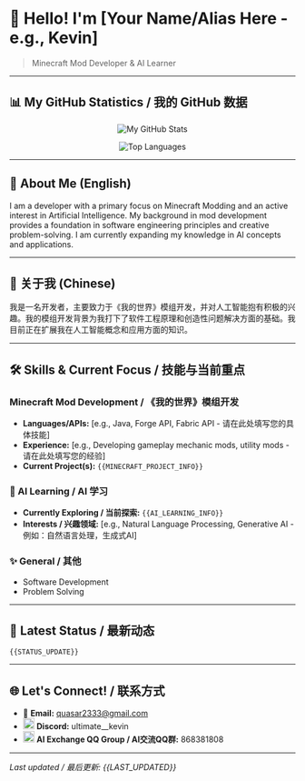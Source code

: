 <!-- Optional: A banner image or a prominent personal logo could go here -->
<!-- ![Banner](./path/to/your/banner.png) -->

# 👋 Hello! I'm [Your Name/Alias Here - e.g., Kevin]

> Minecraft Mod Developer & AI Learner

---

## 📊 My GitHub Statistics / 我的 GitHub 数据

<!-- Replace YOUR_GITHUB_USERNAME with your actual GitHub username -->
<p align="center">
  <img src="https://github-readme-stats.vercel.app/api?username=quasar2333&show_icons=true&theme=tokyonight&count_private=true&hide_border=true" alt="My GitHub Stats" />
</p>
<p align="center">
  <img src="https://github-readme-stats.vercel.app/api/top-langs/?username=quasar2333&layout=compact&theme=tokyonight&langs_count=10&hide_border=true" alt="Top Languages" />
</p>

<!-- Optional: Pinned Repositories. Uncomment and replace USERNAME and REPO_NAME for each.
<p align="center">
  <img src="https://github-readme-stats.vercel.app/api/pin/?username=YOUR_GITHUB_USERNAME&repo=YOUR_REPO_NAME_1&theme=tokyonight" alt="Pinned Repo 1"/>
  <img src="https://github-readme-stats.vercel.app/api/pin/?username=YOUR_GITHUB_USERNAME&repo=YOUR_REPO_NAME_2&theme=tokyonight" alt="Pinned Repo 2"/>
</p>
-->

---

## 🚀 About Me (English)

I am a developer with a primary focus on Minecraft Modding and an active interest in Artificial Intelligence. My background in mod development provides a foundation in software engineering principles and creative problem-solving. I am currently expanding my knowledge in AI concepts and applications.

---

## 🚀 关于我 (Chinese)

我是一名开发者，主要致力于《我的世界》模组开发，并对人工智能抱有积极的兴趣。我的模组开发背景为我打下了软件工程原理和创造性问题解决方面的基础。我目前正在扩展我在人工智能概念和应用方面的知识。

---

## 🛠️ Skills & Current Focus / 技能与当前重点

### Minecraft Mod Development / 《我的世界》模组开发
*   **Languages/APIs:** [e.g., Java, Forge API, Fabric API - 请在此处填写您的具体技能]
*   **Experience:** [e.g., Developing gameplay mechanic mods, utility mods - 请在此处填写您的经验]
*   **Current Project(s):** `{{MINECRAFT_PROJECT_INFO}}` <!-- Kept for specific project details not on GitHub -->

### 🤖 AI Learning / AI 学习
*   **Currently Exploring / 当前探索:** `{{AI_LEARNING_INFO}}` <!-- Kept for specific learning topics -->
*   **Interests / 兴趣领域:** [e.g., Natural Language Processing, Generative AI - 例如：自然语言处理，生成式AI]

### ✨ General / 其他
*   Software Development
*   Problem Solving

---

## 📝 Latest Status / 最新动态
`{{STATUS_UPDATE}}` <!-- General status update, can be anything -->

---

## 🌐 Let's Connect! / 联系方式

*   📧 **Email:** [quasar2333@gmail.com](mailto:quasar2333@gmail.com)
*   <img src="https://assets-global.website-files.com/6257adef93867e50d84d30e2/636e0a6cc3c481a15a141738_icon_clyde_white_RGB.png" width="20" height="20" alt="Discord Icon"> **Discord:** ultimate__kevin
*   <img src="https://ssl.gstatic.com/images/branding/product/1x/qq_2020q4_48dp.png" width="20" height="20" alt="QQ Icon"> **AI Exchange QQ Group / AI交流QQ群:** 868381808

<!-- Optional: Links to other profiles like GitHub, LinkedIn, personal website -->
<!-- *   [GitHub Profile](https://github.com/YOUR_GITHUB_USERNAME) -->

---
_Last updated / 最后更新: {{LAST_UPDATED}}_
